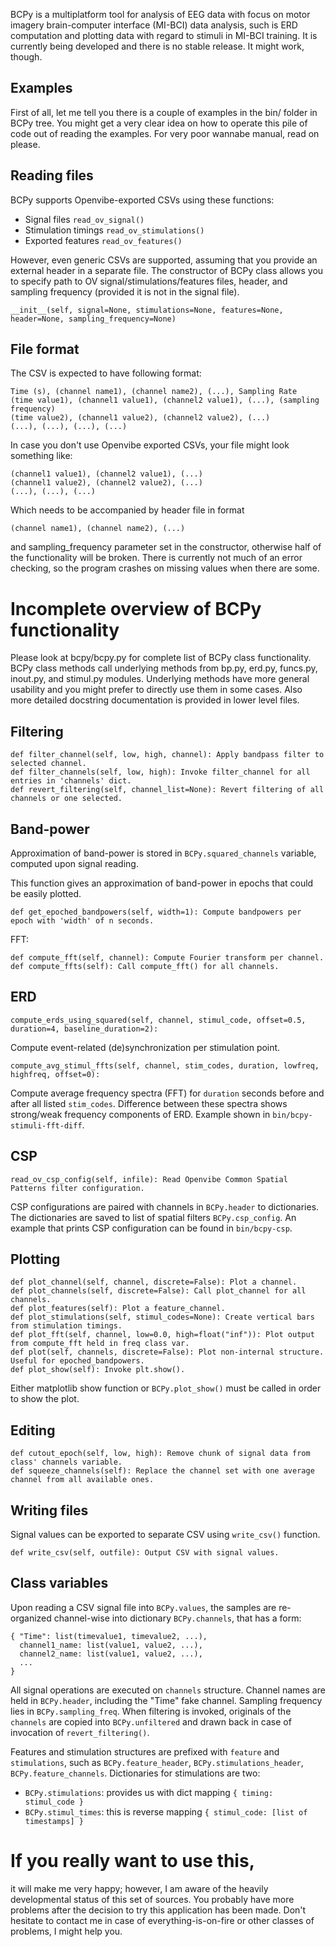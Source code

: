 BCPy is a multiplatform tool for analysis of EEG data with focus on motor imagery brain-computer interface (MI-BCI) data analysis, such is ERD computation and plotting data with regard to stimuli in MI-BCI training. It is currently being developed and there is no stable release. It might work, though.

## Examples

First of all, let me tell you there is a couple of examples in the bin/ folder in BCPy tree. You might get a very clear idea on how to operate this pile of code out of reading the examples. For very poor wannabe manual, read on please.

## Reading files

BCPy supports Openvibe-exported CSVs using these functions:

 * Signal files `read_ov_signal()`
 * Stimulation timings `read_ov_stimulations()`
 * Exported features `read_ov_features()`

However, even generic CSVs are supported, assuming that you provide an external header in a separate file. The constructor of BCPy class allows you to specify path to OV signal/stimulations/features files, header, and sampling frequency (provided it is not in the signal file).

`__init__(self, signal=None, stimulations=None, features=None, header=None, sampling_frequency=None)`

## File format

The CSV is expected to have following format:

```
Time (s), (channel name1), (channel name2), (...), Sampling Rate
(time value1), (channel1 value1), (channel2 value1), (...), (sampling frequency)
(time value2), (channel1 value2), (channel2 value2), (...)
(...), (...), (...), (...)
```

In case you don't use Openvibe exported CSVs, your file might look something like:

```
(channel1 value1), (channel2 value1), (...)
(channel1 value2), (channel2 value2), (...)
(...), (...), (...)
```

Which needs to be accompanied by header file in format

```
(channel name1), (channel name2), (...)
```

and sampling_frequency parameter set in the constructor, otherwise half of the functionality will be broken. There is currently not much of an error checking, so the program crashes on missing values when there are some.

# Incomplete overview of BCPy functionality

Please look at bcpy/bcpy.py for complete list of BCPy class functionality. BCPy class methods call underlying methods from bp.py, erd.py, funcs.py, inout.py, and stimul.py modules. Underlying methods have more general usability and you might prefer to directly use them in some cases. Also more detailed docstring documentation is provided in lower level files.

## Filtering

```
def filter_channel(self, low, high, channel): Apply bandpass filter to selected channel.
def filter_channels(self, low, high): Invoke filter_channel for all entries in 'channels' dict.
def revert_filtering(self, channel_list=None): Revert filtering of all channels or one selected.
```

## Band-power
Approximation of band-power is stored in `BCPy.squared_channels` variable, computed upon signal reading.

This function gives an approximation of band-power in epochs that could be easily plotted.
```
def get_epoched_bandpowers(self, width=1): Compute bandpowers per epoch with 'width' of n seconds.
```

FFT:
```
def compute_fft(self, channel): Compute Fourier transform per channel.
def compute_ffts(self): Call compute_fft() for all channels.
```

## ERD

```
compute_erds_using_squared(self, channel, stimul_code, offset=0.5, duration=4, baseline_duration=2):
```
Compute event-related (de)synchronization per stimulation point.
```
compute_avg_stimul_ffts(self, channel, stim_codes, duration, lowfreq, highfreq, offset=0):
```
Compute average frequency spectra (FFT) for `duration` seconds before and after all listed `stim_codes`. Difference between these spectra shows strong/weak frequency components of ERD. Example shown in `bin/bcpy-stimuli-fft-diff`.

## CSP
```
read_ov_csp_config(self, infile): Read Openvibe Common Spatial Patterns filter configuration.
```
CSP configurations are paired with channels in `BCPy.header` to dictionaries. The dictionaries are saved to list of spatial filters `BCPy.csp_config`. An example that prints CSP configuration can be found in `bin/bcpy-csp`.

## Plotting

```
def plot_channel(self, channel, discrete=False): Plot a channel.
def plot_channels(self, discrete=False): Call plot_channel for all channels.
def plot_features(self): Plot a feature_channel.
def plot_stimulations(self, stimul_codes=None): Create vertical bars from stimulation timings.
def plot_fft(self, channel, low=0.0, high=float("inf")): Plot output from compute_fft held in freq class var.
def plot(self, channels, discrete=False): Plot non-internal structure. Useful for epoched_bandpowers.
def plot_show(self): Invoke plt.show().
```

Either matplotlib show function or `BCPy.plot_show()` must be called in order to show the plot.

## Editing

```
def cutout_epoch(self, low, high): Remove chunk of signal data from class' channels variable.
def squeeze_channels(self): Replace the channel set with one average channel from all available ones.
```

## Writing files

Signal values can be exported to separate CSV using `write_csv()` function.

```
def write_csv(self, outfile): Output CSV with signal values.
```

## Class variables

Upon reading a CSV signal file into `BCPy.values`, the samples are re-organized channel-wise into dictionary `BCPy.channels`, that has a form:

```
{ "Time": list(timevalue1, timevalue2, ...),
  channel1_name: list(value1, value2, ...),
  channel2_name: list(value1, value2, ...),
  ...
}
```

All signal operations are executed on `channels` structure. Channel names are held in `BCPy.header`, including the "Time" fake channel. Sampling frequency lies in `BCPy.sampling_freq`. When filtering is invoked, originals of the `channels` are copied into `BCPy.unfiltered` and drawn back in case of invocation of `revert_filtering()`.

Features and stimulation structures are prefixed with `feature` and `stimulations`, such as `BCPy.feature_header`, `BCPy.stimulations_header`, `BCPy.feature_channels`. Dictionaries for stimulations are two:

 * `BCPy.stimulations`: provides us with dict mapping `{ timing: stimul_code }`
 * `BCPy.stimul_times`: this is reverse mapping `{ stimul_code: [list of timestamps] }`


# If you really want to use this,

it will make me very happy; however, I am aware of the heavily developmental status of this set of sources. You probably have more problems after the decision to try this application has been made. Don't hesitate to contact me in case of everything-is-on-fire or other classes of problems, I might help you.
